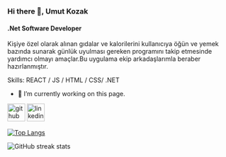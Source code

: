 ### Hi there 👋, Umut Kozak 
#### .Net Software Developer
Kişiye özel olarak alınan gıdalar ve kalorilerini kullanıcıya öğün ve
yemek bazında sunarak günlük uyulması gereken programını takip etmesinde
yardımcı olmayı amaçlar.Bu uygulama ekip arkadaşlarımla beraber hazırlanmıştır.

Skills:  REACT / JS / HTML / CSS/ .NET

- 🔭 I’m currently working on this page. 


[<img src='https://cdn.jsdelivr.net/npm/simple-icons@3.0.1/icons/github.svg' alt='github' height='40'>](https://github.com/umutkozak)  [<img src='https://cdn.jsdelivr.net/npm/simple-icons@3.0.1/icons/linkedin.svg' alt='linkedin' height='40'>](https://www.linkedin.com/in/umutkozak/)  

[![Top Langs](https://github-readme-stats.vercel.app/api/top-langs/?username=umutkozak)](https://github.com/anuraghazra/github-readme-stats)



![GitHub streak stats](https://streak-stats.demolab.com/?user=umutkozak)  

